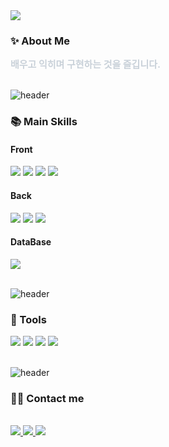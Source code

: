 <!--
**joehyunwoo/joehyunwoo** is a ✨ _special_ ✨ repository because its `README.md` (this file) appears on your GitHub profile.

Here are some ideas to get you started:

- 🔭 I’m currently working on ...
- 🌱 I’m currently learning ...
- 👯 I’m looking to collaborate on ...
- 🤔 I’m looking for help with ...
- 💬 Ask me about ...
- 📫 How to reach me: ...
- 😄 Pronouns: ...
- ⚡ Fun fact: ...
-->

<img src="https://capsule-render.vercel.app/api?type=waving&color=0:00ccff,100:ff85ef&height=150&animation=&fontColor=adfaff" />

### ✨ About Me
<div style="text-align: left;"> 
    <div style="font-weight: 700; font-size: 15px; text-align: left; color: #c9d1d9;"> 배우고 익히며 구현하는 것을 즐깁니다. </div> 
</div>

<br>

![header](https://capsule-render.vercel.app/api?type=rect&color=gradient&height=3)

### 📚 Main Skills
<div display="flex">
	<h4>Front</h4>
 	<img src="https://img.shields.io/badge/HTML5-E34F26?style=for-the-badge&logo=HTML5&logoColor=white">
	<img src="https://img.shields.io/badge/CSS3-1572B6?style=for-the-badge&logo=CSS3&logoColor=white">
	<img src="https://img.shields.io/badge/JavaScript-F7DF1E?style=for-the-badge&logo=JavaScript&logoColor=white">
	<img src="https://img.shields.io/badge/jQuery-0769AD?style=for-the-badge&logo=jQuery&logoColor=white">
 	<br>
	<h4>Back</h4>
   	<img src="https://img.shields.io/badge/Java-007396?style=for-the-badge&logo=Java&logoColor=white">
	<img src="https://img.shields.io/badge/Spring-6DB33F?style=for-the-badge&logo=Spring&logoColor=white">
	<img src="https://img.shields.io/badge/Mybatis-000000?style=for-the-badge&logo=Mybatis&logoColor=white">
	<br>
	<h4>DataBase</h4>
	<img src="https://img.shields.io/badge/Oracle%20SQL-F80000?style=for-the-badge&logo=Oracle&logoColor=white">
</div>

<br>

![header](https://capsule-render.vercel.app/api?type=rect&color=gradient&height=3)

### 🔨 Tools
<div display="flex">
	<img src="https://img.shields.io/badge/Eclipse%20IDE-2C2255?style=for-the-badge&logo=Eclipse&logoColor=white">
 	<img src="https://img.shields.io/badge/Visual%20Studio%20Code-007ACC?style=for-the-badge&logo=Visual%20Studio%20Code&logoColor=white">
 	<img src="https://img.shields.io/badge/Tomcat-F8DC75?style=for-the-badge&logo=ApacheTomcat&logoColor=white">
 	<img src="https://img.shields.io/badge/GitHub-181717?style=for-the-badge&logo=GitHub&logoColor=white">
</div>

<br>

![header](https://capsule-render.vercel.app/api?type=rect&color=gradient&height=3)

### 🧑‍💻 Contact me
<div style="text-align: left;">
    <br> 
    <div style="text-align: left;"> <a href=https://joehyunwoo.tistory.com/> <img src="https://img.shields.io/badge/Tistory-000000?style=for-the-badge&logo=Tistory&logoColor=white&link=https://joehyunwoo.tistory.com/"> </a>
         <a href=https://jewel-conifer-8d8.notion.site/05960677f67c4ceea7db6b82dcb9401d?pvs=4> <img src="https://img.shields.io/badge/Notion-000000?style=for-the-badge&logo=Notion&logoColor=white&link=https://jewel-conifer-8d8.notion.site/05960677f67c4ceea7db6b82dcb9401d?pvs=4"> </a>
         <a href=mailto:joehyunwoo080@gmail.com> <img src="https://img.shields.io/badge/Gmail-EA4335?style=for-the-badge&logo=Gmail&logoColor=white&link=mailto:joehyunwoo080@gmail.com"> </a>
          </div>  <br> 
    <div style="text-align: left;">  </div> 
</div>
